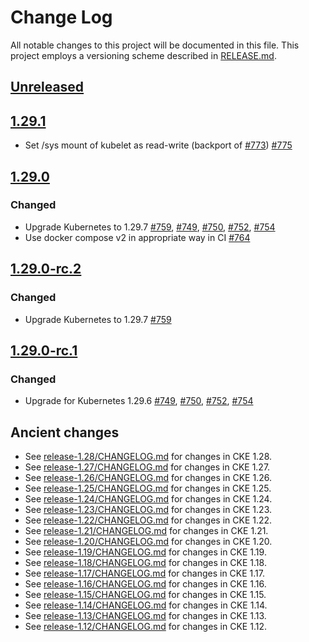 # Change Log

All notable changes to this project will be documented in this file.
This project employs a versioning scheme described in [RELEASE.md](RELEASE.md#versioning).

## [Unreleased]

## [1.29.1]

- Set /sys mount of kubelet as read-write (backport of [#773](https://github.com/cybozu-go/cke/pull/773)) [#775](https://github.com/cybozu-go/cke/pull/775)

## [1.29.0]

### Changed

- Upgrade Kubernetes to 1.29.7 [#759](https://github.com/cybozu-go/cke/pull/759), [#749](https://github.com/cybozu-go/cke/pull/749), [#750](https://github.com/cybozu-go/cke/pull/750), [#752](https://github.com/cybozu-go/cke/pull/752), [#754](https://github.com/cybozu-go/cke/pull/754)
- Use docker compose v2 in appropriate way in CI [#764](https://github.com/cybozu-go/cke/pull/764)

## [1.29.0-rc.2]

### Changed

- Upgrade Kubernetes to 1.29.7 [#759](https://github.com/cybozu-go/cke/pull/759)

## [1.29.0-rc.1]

### Changed

- Upgrade for Kubernetes 1.29.6 [#749](https://github.com/cybozu-go/cke/pull/749), [#750](https://github.com/cybozu-go/cke/pull/750), [#752](https://github.com/cybozu-go/cke/pull/752), [#754](https://github.com/cybozu-go/cke/pull/754)

## Ancient changes

- See [release-1.28/CHANGELOG.md](https://github.com/cybozu-go/cke/blob/release-1.28/CHANGELOG.md) for changes in CKE 1.28.
- See [release-1.27/CHANGELOG.md](https://github.com/cybozu-go/cke/blob/release-1.27/CHANGELOG.md) for changes in CKE 1.27.
- See [release-1.26/CHANGELOG.md](https://github.com/cybozu-go/cke/blob/release-1.26/CHANGELOG.md) for changes in CKE 1.26.
- See [release-1.25/CHANGELOG.md](https://github.com/cybozu-go/cke/blob/release-1.25/CHANGELOG.md) for changes in CKE 1.25.
- See [release-1.24/CHANGELOG.md](https://github.com/cybozu-go/cke/blob/release-1.24/CHANGELOG.md) for changes in CKE 1.24.
- See [release-1.23/CHANGELOG.md](https://github.com/cybozu-go/cke/blob/release-1.23/CHANGELOG.md) for changes in CKE 1.23.
- See [release-1.22/CHANGELOG.md](https://github.com/cybozu-go/cke/blob/release-1.22/CHANGELOG.md) for changes in CKE 1.22.
- See [release-1.21/CHANGELOG.md](https://github.com/cybozu-go/cke/blob/release-1.21/CHANGELOG.md) for changes in CKE 1.21.
- See [release-1.20/CHANGELOG.md](https://github.com/cybozu-go/cke/blob/release-1.20/CHANGELOG.md) for changes in CKE 1.20.
- See [release-1.19/CHANGELOG.md](https://github.com/cybozu-go/cke/blob/release-1.19/CHANGELOG.md) for changes in CKE 1.19.
- See [release-1.18/CHANGELOG.md](https://github.com/cybozu-go/cke/blob/release-1.18/CHANGELOG.md) for changes in CKE 1.18.
- See [release-1.17/CHANGELOG.md](https://github.com/cybozu-go/cke/blob/release-1.17/CHANGELOG.md) for changes in CKE 1.17.
- See [release-1.16/CHANGELOG.md](https://github.com/cybozu-go/cke/blob/release-1.16/CHANGELOG.md) for changes in CKE 1.16.
- See [release-1.15/CHANGELOG.md](https://github.com/cybozu-go/cke/blob/release-1.15/CHANGELOG.md) for changes in CKE 1.15.
- See [release-1.14/CHANGELOG.md](https://github.com/cybozu-go/cke/blob/release-1.14/CHANGELOG.md) for changes in CKE 1.14.
- See [release-1.13/CHANGELOG.md](https://github.com/cybozu-go/cke/blob/release-1.13/CHANGELOG.md) for changes in CKE 1.13.
- See [release-1.12/CHANGELOG.md](https://github.com/cybozu-go/cke/blob/release-1.12/CHANGELOG.md) for changes in CKE 1.12.

[Unreleased]: https://github.com/cybozu-go/cke/compare/v1.29.1...HEAD
[1.29.1]: https://github.com/cybozu-go/cke/compare/v1.29.0...v1.29.1
[1.29.0]: https://github.com/cybozu-go/cke/compare/v1.28.6...v1.29.0
[1.29.0-rc.2]: https://github.com/cybozu-go/cke/compare/v1.29.0-rc.1...v1.29.0-rc.2
[1.29.0-rc.1]: https://github.com/cybozu-go/cke/compare/v1.28.6...v1.29.0-rc.1
